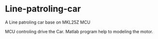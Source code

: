 # Line-patroling-car
A Line patroling car base on MKL25Z MCU

MCU controling drive the Car.
Matlab program help to modeling the motor.
